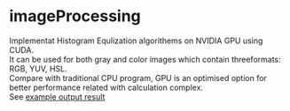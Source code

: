 imageProcessing
===============
Implementat Histogram Equlization algorithems on NVIDIA GPU using CUDA.                    
It can be used for both gray and color images which contain threeformats: RGB, YUV, HSL.        
Compare with traditional CPU program, GPU is an optimised option for better performance related with calculation complex.               
See [example output result](http://www.sylviay.com/project/ImageProcessing.html)
